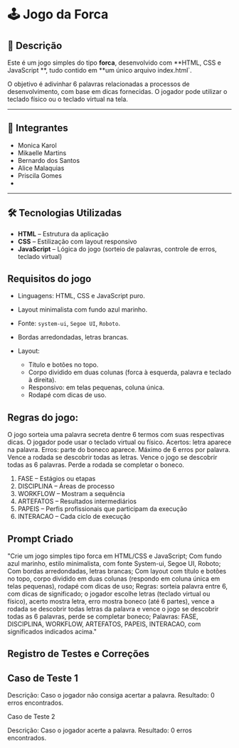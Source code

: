 # 🕹️ Jogo da Forca

## 📄 Descrição

Este é um jogo simples do tipo **forca**, desenvolvido com **HTML, CSS e JavaScript **, tudo contido em **um único arquivo index.html`.

O objetivo é adivinhar 6 palavras relacionadas a processos de desenvolvimento, com base em dicas fornecidas. O jogador pode utilizar o teclado físico ou o teclado virtual na tela.

---

## 👥 Integrantes

- Monica Karol
- Mikaelle Martins 
- Bernardo dos Santos
- Alice Malaquias
- Priscila Gomes
- 

---

## 🛠️ Tecnologias Utilizadas

- **HTML** – Estrutura da aplicação
- **CSS** – Estilização com layout responsivo
- **JavaScript** – Lógica do jogo (sorteio de palavras, controle de erros, teclado virtual)

## Requisitos do jogo

* Linguagens: HTML, CSS e JavaScript puro.
* Layout minimalista com fundo azul marinho.
* Fonte: `system-ui`, `Segoe UI`, `Roboto`.
* Bordas arredondadas, letras brancas.
* Layout:

  * Título e botões no topo.
  * Corpo dividido em duas colunas (forca à esquerda, palavra e teclado à direita).
  * Responsivo: em telas pequenas, coluna única.
  * Rodapé com dicas de uso.
    
## Regras do jogo:

O jogo sorteia uma palavra secreta dentre 6 termos com suas respectivas dicas.
O jogador pode usar o teclado virtual ou físico.
Acertos: letra aparece na palavra.
Erros: parte do boneco aparece.
Máximo de 6 erros por palavra.
Vence a rodada se descobrir todas as letras.
Vence o jogo se descobrir todas as 6 palavras.
Perde a rodada se completar o boneco.



1. FASE – Estágios ou etapas
2. DISCIPLINA – Áreas de processo
3. WORKFLOW – Mostram a sequência
4. ARTEFATOS – Resultados intermediários
5. PAPEIS – Perfis profissionais que participam da execução
6. INTERACAO – Cada ciclo de execução

## Prompt Criado

"Crie um jogo simples tipo forca em HTML/CSS e JavaScript;
Com fundo azul marinho, estilo minimalista, com fonte System-ui, Segoe UI, Roboto;
Com bordas arredondadas, letras brancas;
Com layout com título e botões no topo, corpo dividido em duas colunas (respondo em coluna única em telas pequenas), rodapé com dicas de uso;
Regras: sorteia palavra entre 6, com dicas de significado; o jogador escolhe letras (teclado virtual ou físico), acerto mostra letra, erro mostra boneco (até 6 partes), vence a rodada se descobrir todas letras da palavra e vence o jogo se descobrir todas as 6 palavras, perde se completar boneco;
Palavras: FASE, DISCIPLINA, WORKFLOW, ARTEFATOS, PAPEIS, INTERACAO, com significados indicados acima."

## Registro de Testes e Correções

## Caso de Teste 1

Descrição: Caso o jogador não consiga acertar a palavra.
Resultado: 0 erros encontrados.

Caso de Teste 2

Descrição: Caso o jogador acerte a palavra.
Resultado: 0 erros encontrados.
